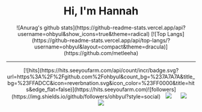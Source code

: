 <div align=center>
  <h1>Hi, I'm Hannah </h1></div> <div align=center>
    ![Anurag's github stats](https://github-readme-stats.vercel.app/api?username=ohbyul&show_icons=true&theme=radical) 
    [![Top Langs](https://github-readme-stats.vercel.app/api/top-langs/?username=ohbyul&layout=compact&theme=dracula)]
    (https://github.com/metleeha) <hr> [![hits](https://hits.seeyoufarm.com/api/count/incr/badge.svg?url=https%3A%2F%2Fgithub.com%2Fohbyul&count_bg=%237A7A7A&title_bg=%23FFADCC&icon=reverbnation.svg&icon_color=%23FF0000&title=hits&edge_flat=false)](https://hits.seeyoufarm.com)![followers](https://img.shields.io/github/followers/ohbyul?style=social)  <a href="https://byul91oh.tistory.com/">    <img         src="http://img.shields.io/badge/-Tech%20Blog-655ced?style=flat&logo=github&link=https://byul91oh.tistory.com/"        style="height : auto; margin-left : 10px; margin-right : 10px;"/></a> <a href="https://instagram.com/fivepxint">    <img         src="http://img.shields.io/badge/-Instagram-black?style=flat&logo=Instagram&link=https://instagram.com/fivepxint/"        style="height : auto; margin-left : 10px; margin-right : 10px;"/></a> <a href="mailto:quf8093@gmail.com">    <img         src="https://img.shields.io/badge/Gmail-d14836?style=flat-square&logo=Gmail&logoColor=white&link=mailto:quf8093@gmail.com"        style="height : auto; margin-left : 10px; margin-right : 10px;"/></a> </div>
